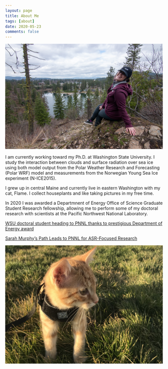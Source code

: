 ```yaml
---
layout: page
title: About Me
tags: [about]
date: 2020-05-23
comments: false
---
```



![self](https://github.com/sarahymurphy/sarahymurphy.github.io/blob/master/DSC_0301.jpg?raw=true)


I am currently working toward my Ph.D. at Washington State University. I study the interaction between clouds and surface radiation over sea ice using both model output from the Polar Weather Research and Forecasting (Polar WRF) model and measurements from the Norwegian Young Sea Ice experiment (N-ICE2015).


I grew up in central Maine and currently live in eastern Washington with my cat, Flame. I collect houseplants and like taking pictures in my free time.


In 2020 I was awarded a Departmnent of Energy Office of Science Graduate Student Research fellowship, allowing me to perform some of my doctoral research with scientists at the Pacific Northwest National Laboratory.


[WSU doctoral student heading to PNNL thanks to prestigious Department of Energy award](https://news.wsu.edu/2020/05/12/wsu-doctoral-student-heading-pnnl-thanks-prestigious-department-energy-award/)


[Sarah Murphy’s Path Leads to PNNL for ASR-Focused Research](https://asr.science.energy.gov/news/program-news/post/12974)


![flame](https://github.com/sarahymurphy/sarahymurphy.github.io/blob/master/IMG_2761.jpeg?raw=true)

